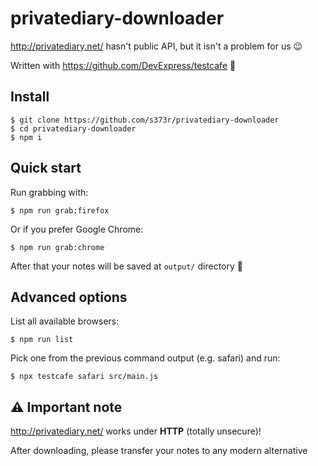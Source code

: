 # privatediary-downloader

http://privatediary.net/ hasn't public API, but it isn't a problem for us :wink: 

Written with https://github.com/DevExpress/testcafe :star2:

## Install

```
$ git clone https://github.com/s373r/privatediary-downloader
$ cd privatediary-downloader
$ npm i
```

## Quick start

Run grabbing with:
```
$ npm run grab:firefox
```

Or if you prefer Google Chrome:
```
$ npm run grab:chrome
```

After that your notes will be saved at `output/` directory :notebook:

## Advanced options

List all available browsers:
```
$ npm run list
```

Pick one from the previous command output (e.g. safari) and run:
```
$ npx testcafe safari src/main.js
```

## ⚠️ Important note

http://privatediary.net/ works under **HTTP** (totally unsecure)! 

After downloading, please transfer your notes to any modern alternative
